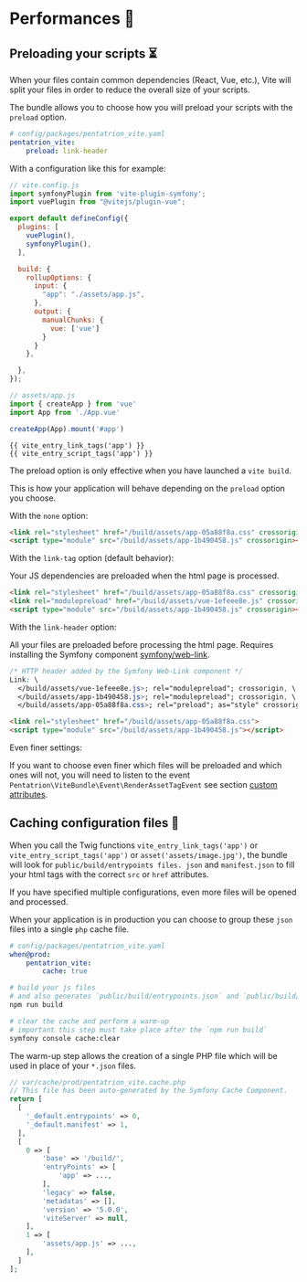 # Performances 🚀

## Preloading your scripts ⏳

When your files contain common dependencies (React, Vue, etc.), Vite will split your files in order to reduce the overall size of your scripts.

The bundle allows you to choose how you will preload your scripts with the `preload` option.

```yaml
# config/packages/pentatrion_vite.yaml
pentatrion_vite:
    preload: link-header
```


With a configuration like this for example:

```js
// vite.config.js
import symfonyPlugin from 'vite-plugin-symfony';
import vuePlugin from "@vitejs/plugin-vue";

export default defineConfig({
  plugins: [
    vuePlugin(),
    symfonyPlugin(),
  ],

  build: {
    rollupOptions: {
      input: {
        "app": "./assets/app.js",
      },
      output: {
        manualChunks: {
          vue: ['vue']
        }
      }
    },

  },
});
```

```js
// assets/app.js
import { createApp } from 'vue'
import App from './App.vue'

createApp(App).mount('#app')
```
```twig
{{ vite_entry_link_tags('app') }}
{{ vite_entry_script_tags('app') }}
```

The preload option is only effective when you have launched a `vite build`.

This is how your application will behave depending on the `preload` option you choose.

With the `none` option:

```html
<link rel="stylesheet" href="/build/assets/app-05a88f8a.css" crossorigin>
<script type="module" src="/build/assets/app-1b490458.js" crossorigin></script>
```

With the `link-tag` option (default behavior):

Your JS dependencies are preloaded when the html page is processed.

```html
<link rel="stylesheet" href="/build/assets/app-05a88f8a.css" crossorigin>
<link rel="modulepreload" href="/build/assets/vue-1efeee8e.js" crossorigin>
<script type="module" src="/build/assets/app-1b490458.js" crossorigin></script>
```

With the `link-header` option:

All your files are preloaded before processing the html page. Requires installing the Symfony component [symfony/web-link](https://github.com/symfony/web-link).

```css
/* HTTP header added by the Symfony Web-Link component */
Link: \
  </build/assets/vue-1efeee8e.js>; rel="modulepreload"; crossorigin, \
  </build/assets/app-1b490458.js>; rel="modulepreload"; crossorigin, \
  </build/assets/app-05a88f8a.css>; rel="preload"; as="style" crossorigin
```
```html
<link rel="stylesheet" href="/build/assets/app-05a88f8a.css">
<script type="module" src="/build/assets/app-1b490458.js"></script>
```

Even finer settings:

If you want to choose even finer which files will be preloaded and
which ones will not, you will need to listen to the event `Pentatrion\ViteBundle\Event\RenderAssetTagEvent` see section [custom attributes](/guide/custom-attributes.html).

## Caching configuration files 🏃

When you call the Twig functions `vite_entry_link_tags('app')` or `vite_entry_script_tags('app')` or `asset('assets/image.jpg')`, the bundle will look for `public/build/entrypoints files. json` and `manifest.json` to fill your html tags with the correct `src` or `href` attributes.

If you have specified multiple configurations, even more files will be opened and processed.

When your application is in production you can choose to group these `json` files into a single `php` cache file.

```yaml
# config/packages/pentatrion_vite.yaml
when@prod:
    pentatrion_vite:
        cache: true
```

```bash
# build your js files
# and also generates `public/build/entrypoints.json` and `public/build/manifest.json`
npm run build

# clear the cache and perform a warm-up
# important this step must take place after the `npm run build`
symfony console cache:clear
```

The warm-up step allows the creation of a single PHP file which will be used in place of your `*.json` files.

```php
// var/cache/prod/pentatrion_vite.cache.php
// This file has been auto-generated by the Symfony Cache Component.
return [
  [
    '_default.entrypoints' => 0,
    '_default.manifest' => 1,
  ],
  [
    0 => [
        'base' => '/build/',
        'entryPoints' => [
            'app' => ...,
        ],
        'legacy' => false,
        'metadatas' => [],
        'version' => '5.0.0',
        'viteServer' => null,
    ],
    1 => [
        'assets/app.js' => ...,
    ],
  ]
];
```
